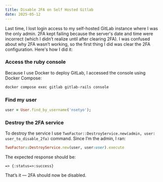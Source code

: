 ```yaml
---
title: Disable 2FA on Self Hosted Gitlab
date: 2025-05-12
---
```


Last time, I lost login access to my self-hosted GitLab instance where I was the
only admin. 2FA kept failing because the server's date and time were incorrect
(which I didn’t realize until after clearing 2FA). I was confused about why 2FA
wasn’t working, so the first thing I did was clear the 2FA configuration. Here's
how I did it:

### Access the ruby console

Because I use Docker to deploy GitLab, I accessed the console using Docker
Compose:

```bash
docker compose exec gitlab gitlab-rails console
```

### Find my user

```ruby
user = User.find_by_username('nsetyo');
```

### Destroy the 2FA service

To destroy the service I use
`TwoFactor::DestroyService.new(admin, user: user_to_disable_2fa)` command. Since
I’m the admin, I ran:

```ruby
TwoFactor::DestroyService.new(user, user:user).execute
```

The expected response should be:

```
=> {:status=>:success}
```

That’s it — 2FA should now be disabled.
